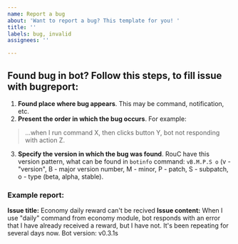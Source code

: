 ```yaml
---
name: Report a bug
about: 'Want to report a bug? This template for you! '
title: ''
labels: bug, invalid
assignees: ''

---
```


## Found bug in bot? Follow this steps, to fill issue with bugreport:
1. **Found place where bug appears**. This may be command, notification, etc.
2. **Present the order in which the bug occurs**. For example:
> ...when I run command X, then clicks button Y, bot not responding with action Z.
3. **Specify the version in which the bug was found**. RouC have this version pattern, what can be found in `botinfo` command: `vB.M.P.S o` (v - "version", B - major version number, M - minor, P - patch, S - subpatch, o - type (beta, alpha, stable).
### Example report:
**Issue title:** Economy daily reward can't be recived
**Issue content:** When I use "daily" command from economy module, bot responds with an error that I have already received a reward, but I have not. It's been repeating for several days now. Bot version: v0.3.1s

